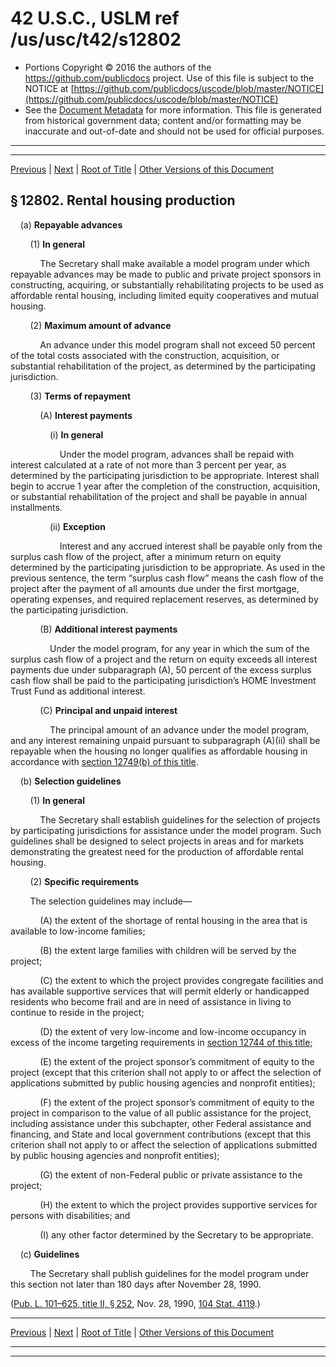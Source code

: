 ---
---

# 42 U.S.C., USLM ref /us/usc/t42/s12802

* Portions Copyright © 2016 the authors of the https://github.com/publicdocs project.
  Use of this file is subject to the NOTICE at [https://github.com/publicdocs/uscode/blob/master/NOTICE](https://github.com/publicdocs/uscode/blob/master/NOTICE)
* See the [Document Metadata](././../../../../../..//README.md) for more information.
  This file is generated from historical government data; content and/or formatting may be inaccurate and out-of-date and should not be used for official purposes.

----------
----------

[Previous](./../../../../../..//us/usc/t42/ch130/schII/ptD/m__us_usc_t42_s12801.md) | [Next](./../../../../../..//us/usc/t42/ch130/schII/ptD/m__us_usc_t42_s12803.md) | [Root of Title](./../../../../../../) | [Other Versions of this Document](https://publicdocs.github.io/go/links?ns=uslm&ref=%2Fus%2Fusc%2Ft42%2Fs12802)

## § 12802. Rental housing production

    (a) __Repayable advances__ 

        (1) __In general__ 

            The Secretary shall make available a model program under which repayable advances may be made to public and private project sponsors in constructing, acquiring, or substantially rehabilitating projects to be used as affordable rental housing, including limited equity cooperatives and mutual housing.

        (2) __Maximum amount of advance__ 

            An advance under this model program shall not exceed 50 percent of the total costs associated with the construction, acquisition, or substantial rehabilitation of the project, as determined by the participating jurisdiction.

        (3) __Terms of repayment__ 

            (A) __Interest payments__ 

                (i) __In general__ 

                    Under the model program, advances shall be repaid with interest calculated at a rate of not more than 3 percent per year, as determined by the participating jurisdiction to be appropriate. Interest shall begin to accrue 1 year after the completion of the construction, acquisition, or substantial rehabilitation of the project and shall be payable in annual installments.

                (ii) __Exception__ 

                    Interest and any accrued interest shall be payable only from the surplus cash flow of the project, after a minimum return on equity determined by the participating jurisdiction to be appropriate. As used in the previous sentence, the term “surplus cash flow” means the cash flow of the project after the payment of all amounts due under the first mortgage, operating expenses, and required replacement reserves, as determined by the participating jurisdiction.

            (B) __Additional interest payments__ 

                Under the model program, for any year in which the sum of the surplus cash flow of a project and the return on equity exceeds all interest payments due under subparagraph (A), 50 percent of the excess surplus cash flow shall be paid to the participating jurisdiction’s HOME Investment Trust Fund as additional interest.

            (C) __Principal and unpaid interest__ 

                The principal amount of an advance under the model program, and any interest remaining unpaid pursuant to subparagraph (A)(ii) shall be repayable when the housing no longer qualifies as affordable housing in accordance with [section 12749(b) of this title][/us/usc/t42/s12749/b].

    (b) __Selection guidelines__ 

        (1) __In general__ 

            The Secretary shall establish guidelines for the selection of projects by participating jurisdictions for assistance under the model program. Such guidelines shall be designed to select projects in areas and for markets demonstrating the greatest need for the production of affordable rental housing.

        (2) __Specific requirements__ 

        The selection guidelines may include—

            (A) the extent of the shortage of rental housing in the area that is available to low-income families;

            (B) the extent large families with children will be served by the project;

            (C) the extent to which the project provides congregate facilities and has available supportive services that will permit elderly or handicapped residents who become frail and are in need of assistance in living to continue to reside in the project;

            (D) the extent of very low-income and low-income occupancy in excess of the income targeting requirements in [section 12744 of this title][/us/usc/t42/s12744];

            (E) the extent of the project sponsor’s commitment of equity to the project (except that this criterion shall not apply to or affect the selection of applications submitted by public housing agencies and nonprofit entities);

            (F) the extent of the project sponsor’s commitment of equity to the project in comparison to the value of all public assistance for the project, including assistance under this subchapter, other Federal assistance and financing, and State and local government contributions (except that this criterion shall not apply to or affect the selection of applications submitted by public housing agencies and nonprofit entities);

            (G) the extent of non-Federal public or private assistance to the project;

            (H) the extent to which the project provides supportive services for persons with disabilities; and

            (I) any other factor determined by the Secretary to be appropriate.

    (c) __Guidelines__ 

        The Secretary shall publish guidelines for the model program under this section not later than 180 days after November 28, 1990.

([Pub. L. 101–625, title II, § 252][/us/pl/101/625/s252], Nov. 28, 1990, [104 Stat. 4119][/us/stat/104/4119].)

----------

[Previous](./../../../../../..//us/usc/t42/ch130/schII/ptD/m__us_usc_t42_s12801.md) | [Next](./../../../../../..//us/usc/t42/ch130/schII/ptD/m__us_usc_t42_s12803.md) | [Root of Title](./../../../../../../) | [Other Versions of this Document](https://publicdocs.github.io/go/links?ns=uslm&ref=%2Fus%2Fusc%2Ft42%2Fs12802)

----------
----------

[/us/usc/t42/s12749/b]: https://publicdocs.github.io/go/links?ns=uslm&ref=%2Fus%2Fusc%2Ft42%2Fs12749%2Fb
[/us/usc/t42/s12744]: https://publicdocs.github.io/go/links?ns=uslm&ref=%2Fus%2Fusc%2Ft42%2Fs12744
[/us/pl/101/625/s252]: https://publicdocs.github.io/go/links?ns=uslm&ref=%2Fus%2Fpl%2F101%2F625%2Fs252
[/us/stat/104/4119]: https://publicdocs.github.io/go/links?ns=uslm&ref=%2Fus%2Fstat%2F104%2F4119


